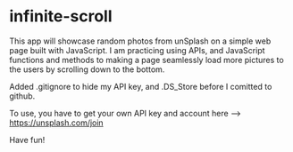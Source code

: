 # infinite-scroll
This app will showcase random photos from unSplash on a simple web page built with JavaScript. I am practicing using APIs, and JavaScript functions and methods to making a page seamlessly load more pictures to the users by scrolling down to the bottom.

Added .gitignore to hide my API key, and .DS_Store before I comitted to github.

To use, you have to get your own API key and account here --> https://unsplash.com/join

Have fun!
